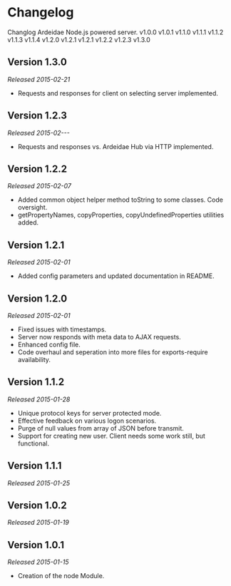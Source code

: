 Changelog
=========

Changlog Ardeidae Node.js powered server.
v1.0.0
v1.0.1
v1.1.0
v1.1.1
v1.1.2
v1.1.3
v1.1.4
v1.2.0
v1.2.1
v1.2.1
v1.2.2
v1.2.3
v1.3.0



Version 1.3.0
-------------
*Released 2015-02-21*
- Requests and responses for client on selecting server implemented.


Version 1.2.3
-------------
*Released 2015-02---*
- Requests and responses vs. Ardeidae Hub via HTTP implemented.


Version 1.2.2
-------------
*Released 2015-02-07*
- Added common object helper method toString to some classes. Code oversight.
- getPropertyNames, copyProperties, copyUndefinedProperties utilities added.


Version 1.2.1
-------------
*Released 2015-02-01*
- Added config parameters and updated documentation in README.


Version 1.2.0
-------------
*Released 2015-02-01*
- Fixed issues with timestamps.
- Server now responds with meta data to AJAX requests.
- Enhanced config file.
- Code overhaul and seperation into more files for exports-require availability.


Version 1.1.2
-------------
*Released 2015-01-28*
- Unique protocol keys for server protected mode.
- Effective feedback on various logon scenarios.
- Purge of null values from array of JSON before transmit.
- Support for creating new user. Client needs some work still, but functional.


Version 1.1.1
-------------
*Released 2015-01-25*

Version 1.0.2
-------------
*Released 2015-01-19*

Version 1.0.1
-------------
*Released 2015-01-15*

- Creation of the node Module.
